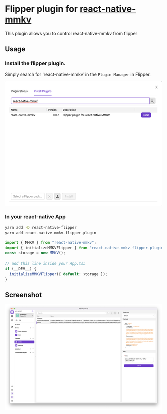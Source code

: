 # Flipper plugin for [react-native-mmkv](https://github.com/mrousavy/react-native-mmkv)

This plugin allows you to control react-native-mmkv from flipper

## Usage

### Install the flipper plugin.

Simply search for 'react-native-mmkv' in the `Plugin Manager` in Flipper.

<p align="center">
    <img src="./.github/img/install.png" alt="install plugin" height="400" />
</p>

### In your react-native App

```sh
yarn add -D react-native-flipper
yarn add react-native-mmkv-flipper-plugin
```

```ts
import { MMKV } from "react-native-mmkv";
import { initializeMMKVFlipper } from "react-native-mmkv-flipper-plugin";
const storage = new MMKV();

// add this line inside your App.tsx
if (__DEV__) {
  initializeMMKVFlipper({ default: storage });
}
```

## Screenshot

![view](./.github/img/flipper.png)
